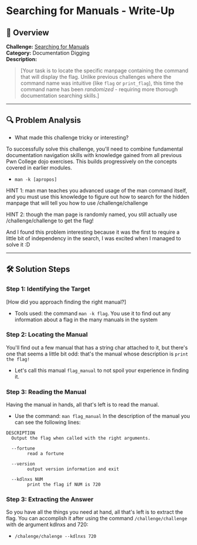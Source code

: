 # Searching for Manuals - Write-Up

## 🌟 Overview
**Challenge:** [Searching for Manuals]()  
**Category:** Documentation Digging  
**Description:**  
> [Your task is to locate the specific manpage containing the command that will display the flag. Unlike previous challenges where the command name was intuitive (like `flag` or `print_flag`), this time the command name has been *randomized* - requiring more thorough documentation searching skills.]  

---

## 🔍 Problem Analysis

- What made this challenge tricky or interesting?

To successfully solve this challenge, you'll need to combine fundamental documentation navigation skills with knowledge gained from all previous Pwn College dojo exercises. This builds progressively on the concepts covered in earlier modules.
- ```man -k [apropos]```

HINT 1: man man teaches you advanced usage of the man command itself, and you must use this knowledge to figure out how to search for the hidden manpage that will tell you how to use /challenge/challenge

HINT 2: though the man page is randomly named, you still actually use /challenge/challenge to get the flag!

And I found this problem interesting because it was the first to require a little bit of independency in the search, I was excited when I managed to solve it :D

---

## 🛠️ Solution Steps
### Step 1: Identifying the Target
[How did you approach finding the right manual?]
- Tools used: the command `man -k flag`.
You use it to find out any information about a flag in the many manuals in the system

### Step 2: Locating the Manual
You'll find out a few manual that has a string char attached to it, but there's one that seems a little bit odd: that's the manual whose description is `print the flag!`
- Let's call this manual `flag_manual` to not spoil your experience in finding it.

### Step 3: Reading the Manual
Having the manual in hands, all that's left is to read the manual.
- Use the command: `man flag_manual`
In the description of the manual you can see the following lines:

```
DESCRIPTION
  Output the flag when called with the right arguments.

  --fortune
        read a fortune

  --version
        output version information and exit

  --kdlnxs NUM
        print the flag if NUM is 720
```

### Step 3: Extracting the Answer

So you have all the things you need at hand, all that's left is to extract the flag. You can accomplish it after using the command `/challenge/challenge` with de argument kdlnxs and 720:

- `/chalenge/chalenge --kdlnxs 720` 
